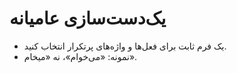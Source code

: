 # یک‌دست‌سازی عامیانه

- یک فرم ثابت برای فعل‌ها و واژه‌های پرتکرار انتخاب کنید.
- نمونه: «می‌خوام»، نه «میخام».